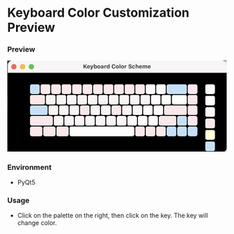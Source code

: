 # Keyboard Color Customization Preview

### Preview
![alt text](img/preview.png)
### Environment
- PyQt5
### Usage
- Click on the palette on the right, then click on the key. The key will change color.